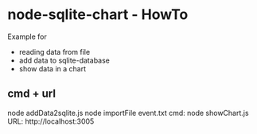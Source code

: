 
# node-sqlite-chart - HowTo
Example for
- reading data from file
- add data to sqlite-database
- show data in a chart

## cmd + url
node addData2sqlite.js
node importFile event.txt
cmd: node showChart.js URL: http://localhost:3005
